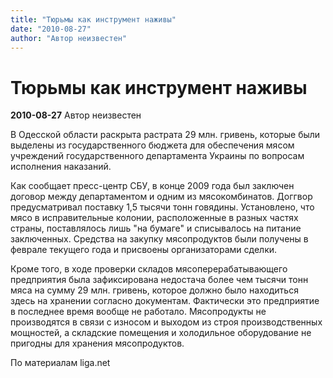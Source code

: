 ```yaml
---
title: "Тюрьмы как инструмент наживы"
date: "2010-08-27"
author: "Автор неизвестен"
---
```


# Тюрьмы как инструмент наживы

**2010-08-27** Автор неизвестен

В Одесской области раскрыта растрата 29 млн. гривень, которые были выделены из государственного бюджета для обеспечения мясом учреждений государственного департамента Украины по вопросам исполнения наказаний.

Как сообщает пресс-центр СБУ, в конце 2009 года был заключен договор между департаментом и одним из мясокомбинатов. Доггвор предусматривал поставку 1,5 тысячи тонн говядины. Установлено, что мясо в исправительные колонии, расположенные в разных частях страны, поставлялось лишь "на бумаге" и списывалось на питание заключенных. Средства на закупку мясопродуктов были получены в феврале текущего года и присвоены организаторами сделки.

Кроме того, в ходе проверки складов мясоперерабатывающего предприятия была зафиксирована недостача более чем тысячи тонн мяса на сумму 29 млн. гривень, которое должно было находиться здесь на хранении согласно документам. Фактически это предприятие в последнее время вообще не работало. Мясопродукты не производятся в связи с износом и выходом из строя производственных мощностей, а складские помещения и холодильное оборудование не пригодны для хранения мясопродуктов.

По материалам liga.net